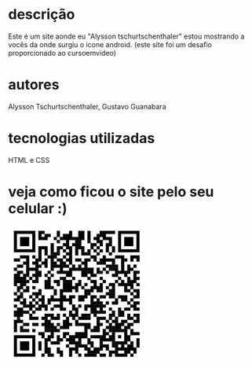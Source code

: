 

# descrição
Este é um site aonde eu "Alysson tschurtschenthaler" estou mostrando a vocês da onde surgiu o icone android. (este site foi um desafio proporcionado ao cursoemvideo)


# autores
Alysson Tschurtschenthaler, Gustavo Guanabara

# tecnologias utilizadas
HTML e CSS

# veja como ficou o site pelo seu celular :)

![image info](/qrcode.png)


